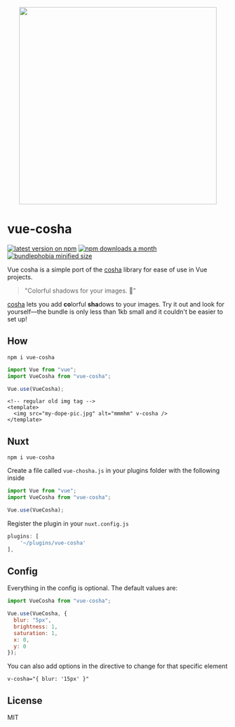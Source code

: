 <p align="center">
    <img src="sample.jpg" width="450">
</p>

# vue-cosha

[![latest version on npm](https://img.shields.io/npm/v/vue-cosha)](https://www.npmjs.com/package/vue-cosha) [![npm downloads a month](https://img.shields.io/npm/dm/vue-cosha)](https://www.npmjs.com/package/vue-cosha) [![bundlephobia minified size](https://badgen.net/bundlephobia/min/vue-cosha)](https://bundlephobia.com/result?p=vue-cosha@0.1.1)

Vue cosha is a simple port of the [cosha](https://github.com/robinloeffel/cosha) library for ease of use in Vue projects.

> "Colorful shadows for your images. 🎨"

[cosha](https://npm.robinloeffel.ch/cosha) lets you add **co**lorful **sha**dows to your images. Try it out and look for yourself—the bundle is only less than 1kb small and it couldn't be easier to set up!

## How

```
npm i vue-cosha
```

```js
import Vue from "vue";
import VueCosha from "vue-cosha";

Vue.use(VueCosha);
```

```vue
<!-- regular old img tag -->
<template>
  <img src="my-dope-pic.jpg" alt="mmmhm" v-cosha />
</template>
```

## Nuxt

```
npm i vue-cosha
```

Create a file called `vue-chosha.js` in your plugins folder with the following inside

```js
import Vue from "vue";
import VueCosha from "vue-cosha";

Vue.use(VueCosha);
```

Register the plugin in your `nuxt.config.js`

```js
plugins: [
    '~/plugins/vue-cosha'
],
```

## Config

Everything in the config is optional. The default values are:

```js
import VueCosha from "vue-cosha";

Vue.use(VueCosha, {
  blur: "5px",
  brightness: 1,
  saturation: 1,
  x: 0,
  y: 0
});
```

You can also add options in the directive to change for that specific element

```vue
v-cosha="{ blur: '15px' }"
```

## License

MIT
